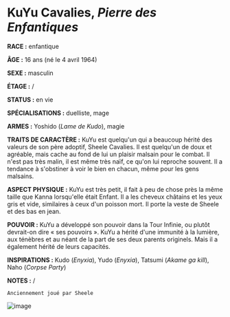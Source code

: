 # KuYu Cavalies, *Pierre des Enfantiques*

**RACE :** enfantique

**ÂGE :** 16 ans (né le 4 avril 1964)

**SEXE :** masculin

**ÉTAGE :** /

**STATUS :** en vie

**SPÉCIALISATIONS :** duelliste, mage

**ARMES :** Yoshido (*Lame de Kudo*), magie

**TRAITS DE CARACTÈRE :** KuYu est quelqu'un qui a beaucoup hérité des valeurs de son père adoptif, Sheele Cavalies. Il est quelqu'un de doux et agréable, mais cache au fond de lui un plaisir malsain pour le combat. Il n'est pas très malin, il est même très naïf, ce qu'on lui reproche souvent. Il a tendance à s'obstiner à voir le bien en chacun, même pour les gens malsains.

**ASPECT PHYSIQUE :** KuYu est très petit, il fait à peu de chose près la même taille que Kanna lorsqu'elle était Enfant. Il a les cheveux châtains et les yeux gris et vide, similaires à ceux d'un poisson mort. Il porte la veste de Sheele et des bas en jean.

**POUVOIR :** KuYu a développé son pouvoir dans la Tour Infinie, ou plutôt devrait-on dire « ses pouvoirs ». KuYu a hérité d'une immunité à la lumière, aux ténèbres et au néant de la part de ses deux parents originels. Mais il a également hérité de leurs capacités.

**INSPIRATIONS :** Kudo (*Enyxia*), Yudo (*Enyxia*), Tatsumi (*Akame ga kill*), Naho (*Corpse Party*)

**NOTES :** /

`Anciennement joué par Sheele`

![image](https://enyxia.alkanife.fr/images/characters/kuyu.png)